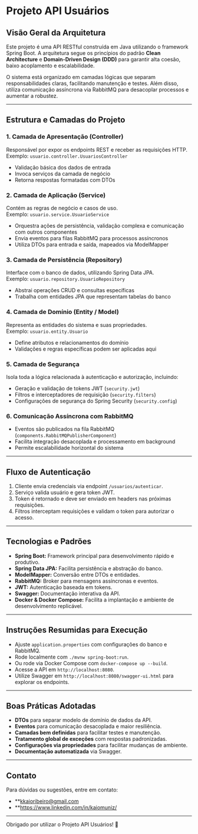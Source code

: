 # Projeto API Usuários

## Visão Geral da Arquitetura

Este projeto é uma API RESTful construída em Java utilizando o framework Spring Boot. A arquitetura segue os princípios do padrão **Clean Architecture** e **Domain-Driven Design (DDD)** para garantir alta coesão, baixo acoplamento e escalabilidade.

O sistema está organizado em camadas lógicas que separam responsabilidades claras, facilitando manutenção e testes. Além disso, utiliza comunicação assíncrona via RabbitMQ para desacoplar processos e aumentar a robustez.

---

## Estrutura e Camadas do Projeto

### 1. Camada de Apresentação (Controller)

Responsável por expor os endpoints REST e receber as requisições HTTP.  
Exemplo: `usuario.controller.UsuariosController`  

- Validação básica dos dados de entrada
- Invoca serviços da camada de negócio
- Retorna respostas formatadas com DTOs

### 2. Camada de Aplicação (Service)

Contém as regras de negócio e casos de uso.  
Exemplo: `usuario.service.UsuarioService`  

- Orquestra ações de persistência, validação complexa e comunicação com outros componentes
- Envia eventos para filas RabbitMQ para processos assíncronos
- Utiliza DTOs para entrada e saída, mapeados via ModelMapper

### 3. Camada de Persistência (Repository)

Interface com o banco de dados, utilizando Spring Data JPA.  
Exemplo: `usuario.repository.UsuarioRepository`  

- Abstrai operações CRUD e consultas específicas
- Trabalha com entidades JPA que representam tabelas do banco

### 4. Camada de Domínio (Entity / Model)

Representa as entidades do sistema e suas propriedades.  
Exemplo: `usuario.entity.Usuario`  

- Define atributos e relacionamentos do domínio
- Validações e regras específicas podem ser aplicadas aqui

### 5. Camada de Segurança

Isola toda a lógica relacionada à autenticação e autorização, incluindo:

- Geração e validação de tokens JWT (`security.jwt`)
- Filtros e interceptadores de requisição (`security.filters`)
- Configurações de segurança do Spring Security (`security.config`)

### 6. Comunicação Assíncrona com RabbitMQ

- Eventos são publicados na fila RabbitMQ (`components.RabbitMQPublisherComponent`)
- Facilita integração desacoplada e processamento em background
- Permite escalabilidade horizontal do sistema

---

## Fluxo de Autenticação

1. Cliente envia credenciais via endpoint `/usuarios/autenticar`.
2. Serviço valida usuário e gera token JWT.
3. Token é retornado e deve ser enviado em headers nas próximas requisições.
4. Filtros interceptam requisições e validam o token para autorizar o acesso.

---

## Tecnologias e Padrões

- **Spring Boot:** Framework principal para desenvolvimento rápido e produtivo.
- **Spring Data JPA:** Facilita persistência e abstração do banco.
- **ModelMapper:** Conversão entre DTOs e entidades.
- **RabbitMQ:** Broker para mensagens assíncronas e eventos.
- **JWT:** Autenticação baseada em tokens.
- **Swagger:** Documentação interativa da API.
- **Docker & Docker Compose:** Facilita a implantação e ambiente de desenvolvimento replicável.

---

## Instruções Resumidas para Execução

- Ajuste `application.properties` com configurações do banco e RabbitMQ.
- Rode localmente com `./mvnw spring-boot:run`.
- Ou rode via Docker Compose com `docker-compose up --build`.
- Acesse a API em `http://localhost:8080`.
- Utilize Swagger em `http://localhost:8080/swagger-ui.html` para explorar os endpoints.

---

## Boas Práticas Adotadas

- **DTOs** para separar modelo de domínio de dados da API.
- **Eventos** para comunicação desacoplada e maior resiliência.
- **Camadas bem definidas** para facilitar testes e manutenção.
- **Tratamento global de exceções** com respostas padronizadas.
- **Configurações via propriedades** para facilitar mudanças de ambiente.
- **Documentação automatizada** via Swagger.

---

## Contato

Para dúvidas ou sugestões, entre em contato:  
- **kkaioribeiro@gmail.com
- **https://www.linkedin.com/in/kaiomuniz/

---

Obrigado por utilizar o Projeto API Usuários! 🚀
